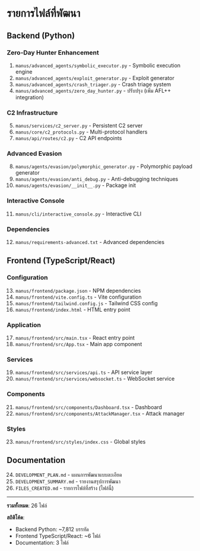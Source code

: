 # รายการไฟล์ที่พัฒนา

## Backend (Python)

### Zero-Day Hunter Enhancement
1. `manus/advanced_agents/symbolic_executor.py` - Symbolic execution engine
2. `manus/advanced_agents/exploit_generator.py` - Exploit generator
3. `manus/advanced_agents/crash_triager.py` - Crash triage system
4. `manus/advanced_agents/zero_day_hunter.py` - ปรับปรุง (เพิ่ม AFL++ integration)

### C2 Infrastructure
5. `manus/services/c2_server.py` - Persistent C2 server
6. `manus/core/c2_protocols.py` - Multi-protocol handlers
7. `manus/api/routes/c2.py` - C2 API endpoints

### Advanced Evasion
8. `manus/agents/evasion/polymorphic_generator.py` - Polymorphic payload generator
9. `manus/agents/evasion/anti_debug.py` - Anti-debugging techniques
10. `manus/agents/evasion/__init__.py` - Package init

### Interactive Console
11. `manus/cli/interactive_console.py` - Interactive CLI

### Dependencies
12. `manus/requirements-advanced.txt` - Advanced dependencies

## Frontend (TypeScript/React)

### Configuration
13. `manus/frontend/package.json` - NPM dependencies
14. `manus/frontend/vite.config.ts` - Vite configuration
15. `manus/frontend/tailwind.config.js` - Tailwind CSS config
16. `manus/frontend/index.html` - HTML entry point

### Application
17. `manus/frontend/src/main.tsx` - React entry point
18. `manus/frontend/src/App.tsx` - Main app component

### Services
19. `manus/frontend/src/services/api.ts` - API service layer
20. `manus/frontend/src/services/websocket.ts` - WebSocket service

### Components
21. `manus/frontend/src/components/Dashboard.tsx` - Dashboard
22. `manus/frontend/src/components/AttackManager.tsx` - Attack manager

### Styles
23. `manus/frontend/src/styles/index.css` - Global styles

## Documentation

24. `DEVELOPMENT_PLAN.md` - แผนการพัฒนาแบบละเอียด
25. `DEVELOPMENT_SUMMARY.md` - รายงานสรุปการพัฒนา
26. `FILES_CREATED.md` - รายการไฟล์ที่สร้าง (ไฟล์นี้)

---

**รวมทั้งหมด**: 26 ไฟล์

**สถิติโค้ด**:
- Backend Python: ~7,812 บรรทัด
- Frontend TypeScript/React: ~6 ไฟล์
- Documentation: 3 ไฟล์
